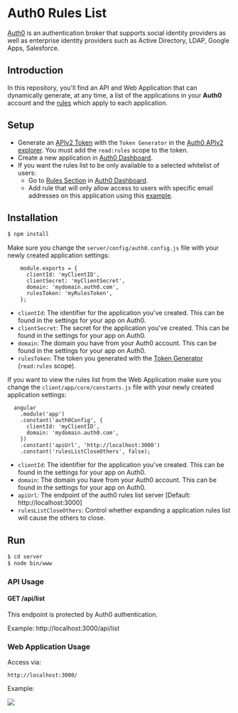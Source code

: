 # Auth0 Rules List

[Auth0](https://auth0.com) is an authentication broker that supports social identity providers as well as enterprise identity providers such as Active Directory, LDAP, Google Apps, Salesforce.

## Introduction

In this repository, you'll find an API and Web Application that can dynamically generate, at any time, a list of the applications in your **Auth0** account and the [rules](https://github.com/auth0/rules) which apply to each application.

## Setup

- Generate an [APIv2 Token](https://auth0.com/docs/api/v2/tokens) with the `Token Generator` in the [Auth0 APIv2 explorer](https://auth0.com/docs/api/v2). You must add the `read:rules` scope to the token.
- Create a new application in [Auth0 Dashboard](https://manage.auth0.com).
- If you want the rules list to be only available to a selected whitelist of users:
    - Go to [Rules Section](https://manage.auth0.com/#/rules) in [Auth0 Dashboard](https://manage.auth0.com).
    - Add rule that will only allow access to users with specific email addresses on this application using this [example](https://github.com/auth0/rules/blob/master/rules/simple-user-whitelist-for-app.md).

## Installation

```bash
$ npm install
```

Make sure you change the `server/config/auth0.config.js` file with your newly created application settings:
    
        module.exports = {
          clientId: 'myClientID',
          clientSecret: 'myClientSecret',
          domain: 'mydomain.auth0.com',
          rulesToken: 'myRulesToken',
        };

* `clientId`: The identifier for the application you've created. This can be found in the settings for your app on Auth0.
* `clientSecret`: The secret for the application you've created. This can be found in the settings for your app on Auth0.
* `domain`: The domain you have from your Auth0 account. This can be found in the settings for your app on Auth0.
* `rulesToken`: The token you generated with the [Token Generator](https://auth0.com/docs/api/v2) (`read:rules` scope).

If you want to view the rules list from the Web Application make sure you change the `client/app/core/constants.js` file with your newly created application settings:

      angular
        .module('app')
        .constant('auth0Config', {
          clientId: 'myClientID',
          domain: 'mydomain.auth0.com',
        })
        .constant('apiUrl', 'http://localhost:3000')
        .constant('rulesListCloseOthers', false);
        
* `clientId`: The identifier for the application you've created. This can be found in the settings for your app on Auth0.
* `domain`: The domain you have from your Auth0 account. This can be found in the settings for your app on Auth0.
* `apiUrl`: The endpoint of the auth0 rules list server [Default: http://localhost:3000]
* `rulesListCloseOthers`: Control whether expanding a application rules list will cause the others to close.
        
## Run

```bash
$ cd server
$ node bin/www
```

### API Usage

#### GET /api/list

This endpoint is protected by Auth0 authentication.

Example: http://localhost:3000/api/list

### Web Application Usage

Access via:

```http
http://localhost:3000/
```

Example:

![](http://i.imgur.com/kz27X5C.png?1)

